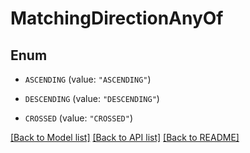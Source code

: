 # MatchingDirectionAnyOf

## Enum


* `ASCENDING` (value: `"ASCENDING"`)

* `DESCENDING` (value: `"DESCENDING"`)

* `CROSSED` (value: `"CROSSED"`)


[[Back to Model list]](../README.md#documentation-for-models) [[Back to API list]](../README.md#documentation-for-api-endpoints) [[Back to README]](../README.md)


